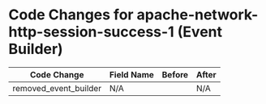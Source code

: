# Code Changes for apache-network-http-session-success-1 (Event Builder)

| Code Change | Field Name | Before | After |
|-------------|------------|--------|-------|
| removed_event_builder | N/A |  | N/A |